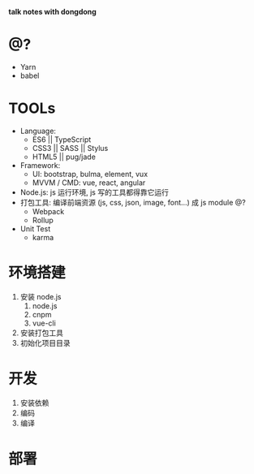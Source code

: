 **talk notes with dongdong**

# @?
- Yarn
- babel

# TOOLs
- Language:
    + ES6 || TypeScript
    + CSS3 || SASS || Stylus
    + HTML5 || pug/jade
- Framework:
    + UI: bootstrap, bulma, element, vux
    + MVVM / CMD: vue, react, angular
- Node.js: js 运行环境, js 写的工具都得靠它运行
- 打包工具: 编译前端资源 (js, css, json, image, font...) 成 js module @?
    + Webpack
    + Rollup
- Unit Test
    + karma

# 环境搭建
1. 安装 node.js
    1. node.js
    2. cnpm
    3. vue-cli
2. 安装打包工具
3. 初始化项目目录

# 开发
1. 安装依赖
2. 编码
3. 编译

# 部署
